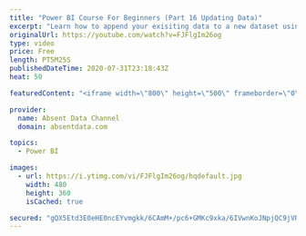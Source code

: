 ```yaml
---
title: "Power BI Course For Beginners (Part 16 Updating Data)"
excerpt: "Learn how to append your exisiting data to a new dataset using the Query Editor in Power BI."
originalUrl: https://youtube.com/watch?v=FJFlgIm26og
type: video
price: Free
length: PT5M25S
publishedDateTime: 2020-07-31T23:18:43Z
heat: 50

featuredContent: "<iframe width=\"800\" height=\"500\" frameborder=\"0\" src=\"https://www.youtube.com/embed/FJFlgIm26og\" allow=\"accelerometer; autoplay; encrypted-media; gyroscope; picture-in-picture\" allowfullscreen></iframe>"

provider:
  name: Absent Data Channel
  domain: absentdata.com

topics:
  - Power BI

images:
  - url: https://i.ytimg.com/vi/FJFlgIm26og/hqdefault.jpg
    width: 480
    height: 360
    isCached: true

secured: "gQX5Etd3E0eHE0ncEYvmgkk/6CAmM+/pc6+GMKc9xka/6IVwnKoJNpjQC9jVRPwn7+jwN1btqKgr9ED0yFmf8BNQSgRfIGWEJmSVuZ+ngPLv86D3PDmvFvuuJnLDpaXVkZGQqScOeeYm1zbm9+tza6kJ2cTo+h1GwFcvpnRP3keRE+aWshBkkvHQdMOkoEGGxijUY2rO6HfOlat29eoeqL1+JcXELL5ljC7Rwql6aN18p6v4w/2VdyoIYb4o7dh6UcBo9foYzJjz6mwX9OuxYD8NcqhEvNMaaCUoTMFZiAQgYpm8nnsX9V6ITkiyWP3J1QbFYJl5udvUL1MD5KSKsnANsEErYvmUGRAtj6kof2qEudrHKsZWQlo1O5Ra7IQdU8jxuCchBp6JLCEcwmnLzJLKlnRbHJVK5vviIUjQnVc=;Xf/oJV2QiajHugRHnbdusg=="
---
```



